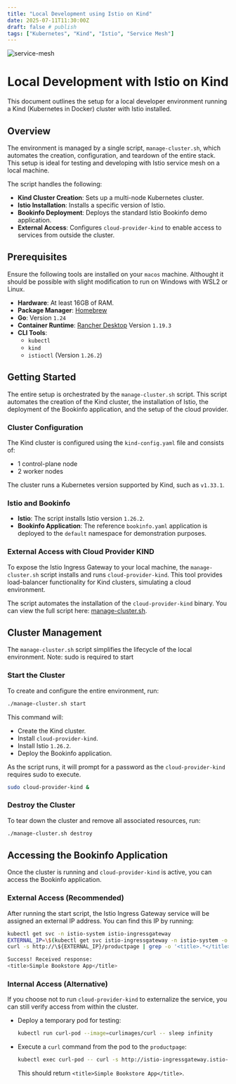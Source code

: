```yaml
---
title: "Local Development using Istio on Kind"
date: 2025-07-11T11:30:00Z
draft: false # publish
tags: ["Kubernetes", "Kind", "Istio", "Service Mesh"]
---
```


<img src="mesh.gif" alt="service-mesh">

# Local Development with Istio on Kind

This document outlines the setup for a local developer environment running a Kind (Kubernetes in Docker) cluster with Istio installed.

## Overview

The environment is managed by a single script, `manage-cluster.sh`, which automates the creation, configuration, and teardown of the entire stack. This setup is ideal for testing and developing with Istio service mesh on a local machine.

The script handles the following:
- **Kind Cluster Creation**: Sets up a multi-node Kubernetes cluster.
- **Istio Installation**: Installs a specific version of Istio.
- **Bookinfo Deployment**: Deploys the standard Istio Bookinfo demo application.
- **External Access**: Configures `cloud-provider-kind` to enable access to services from outside the cluster.

## Prerequisites

Ensure the following tools are installed on your `macos` machine. Althought it should be possible with slight modification to run on Windows with WSL2 or Linux.

*   **Hardware**: At least 16GB of RAM.
*   **Package Manager**: [Homebrew](https://brew.sh/)
*   **Go**: Version `1.24`
*   **Container Runtime**: [Rancher Desktop](https://www.rancherdesktop.io/) Version `1.19.3`
*   **CLI Tools**:
    *   `kubectl`
    *   `kind`
    *   `istioctl` (Version `1.26.2`)

## Getting Started

The entire setup is orchestrated by the `manage-cluster.sh` script. This script automates the creation of the Kind cluster, the installation of Istio, the deployment of the Bookinfo application, and the setup of the cloud provider.

### Cluster Configuration

The Kind cluster is configured using the `kind-config.yaml` file and consists of:
*   1 control-plane node
*   2 worker nodes

The cluster runs a Kubernetes version supported by Kind, such as `v1.33.1`.

### Istio and Bookinfo

*   **Istio**: The script installs Istio version `1.26.2`.
*   **Bookinfo Application**: The reference `bookinfo.yaml` application is deployed to the `default` namespace for demonstration purposes.

### External Access with Cloud Provider KIND

To expose the Istio Ingress Gateway to your local machine, the `manage-cluster.sh` script installs and runs `cloud-provider-kind`. This tool provides load-balancer functionality for Kind clusters, simulating a cloud environment.

The script automates the installation of the `cloud-provider-kind` binary. You can view the full script here: [manage-cluster.sh](https://github.com/tomconn/istio-on-kind/blob/main/manage-cluster.sh).

## Cluster Management

The `manage-cluster.sh` script simplifies the lifecycle of the local environment. Note: sudo is required to start

### Start the Cluster

To create and configure the entire environment, run:
```bash
./manage-cluster.sh start
```
This command will:
- Create the Kind cluster.
- Install `cloud-provider-kind`.
- Install Istio `1.26.2`.
- Deploy the Bookinfo application.

As the script runs, it will prompt for a password as the `cloud-provider-kind` requires sudo to execute.
```bash
sudo cloud-provider-kind &
```

### Destroy the Cluster

To tear down the cluster and remove all associated resources, run:
```bash
./manage-cluster.sh destroy
```

## Accessing the Bookinfo Application

Once the cluster is running and `cloud-provider-kind` is active, you can access the Bookinfo application.

### External Access (Recommended)

After running the start script, the Istio Ingress Gateway service will be assigned an external IP address. You can find this IP by running:
```bash
kubectl get svc -n istio-system istio-ingressgateway
EXTERNAL_IP=\$(kubectl get svc istio-ingressgateway -n istio-system -o jsonpath='{.status.loadBalancer.ingress[0].ip}'
curl -s http://\${EXTERNAL_IP}/productpage | grep -o '<title>.*</title>'
```

```bash
Success! Received response:
<title>Simple Bookstore App</title>
```

### Internal Access (Alternative)

If you choose not to run `cloud-provider-kind` to externalize the service, you can still verify access from within the cluster.

- Deploy a temporary pod for testing:
    ```bash
    kubectl run curl-pod --image=curlimages/curl -- sleep infinity
    ```

- Execute a `curl` command from the pod to the `productpage`:
    ```bash
    kubectl exec curl-pod -- curl -s http://istio-ingressgateway.istio-system/productpage | grep -o '<title>.*</title>'
    ```
    This should return `<title>Simple Bookstore App</title>`.